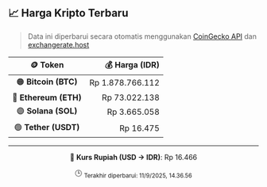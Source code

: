 

<!-- HARGA_KRIPTO -->
## 📈 Harga Kripto Terbaru

> Data ini diperbarui secara otomatis menggunakan [CoinGecko API](https://www.coingecko.com/) dan [exchangerate.host](https://exchangerate.host/)

<div align="center">

| 🪙 Token | 💰 Harga (IDR) |
|:------:|---------------:|
| 🟠 **Bitcoin (BTC)**   | Rp 1.878.766.112 |
| 🔵 **Ethereum (ETH)**  | Rp 73.022.138 |
| 🟣 **Solana (SOL)**    | Rp 3.665.058 |
| 🟢 **Tether (USDT)**   | Rp 16.475 |

---

💱 **Kurs Rupiah (USD → IDR)**: Rp 16.466

🕒 <sub>Terakhir diperbarui: 11/9/2025, 14.36.56</sub>

</div>
<!-- /HARGA_KRIPTO -->